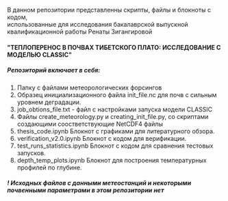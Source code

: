 В данном репозитории представленны скрипты, файлы и блокноты с кодом,  
использованные для исследования бакалаврской выпускной квалификационной работы Ренаты Зигангировой   
#### "ТЕПЛОПЕРЕНОС В ПОЧВАХ ТИБЕТСКОГО ПЛАТО: ИССЛЕДОВАНИЕ С МОДЕЛЬЮ CLASSIC"

##### Репозиторий включает в себя:   
1. Папку с файлами метеорологических форсингов
2. Образец инициализационного файла init_file.nc для почв с сильным уровнем деградации.  
3. job_obtions_file.txt - файл с настройками запуска модели CLASSIC
4. Файлы create_meteorology.py и creating_init_file.py, со скриптами создающими соостветствующие NetCDF4 файлы
5. thesis_code.ipynb Блокнот с графиками для литературного обзора.
6. verification_v2.0.ipynb Блокнот с кодом для верификации.
7. test_runs_statistics.ipynb Блокнот с кодом для сравнения тестовых запусков.
8. depth_temp_plots.ipynb Блокнот для построения температурных профилей по глубине.

##### ! Исходных файлов с данными метеостанций и некоторыми почвенными параметрами в этом репозитории нет  
